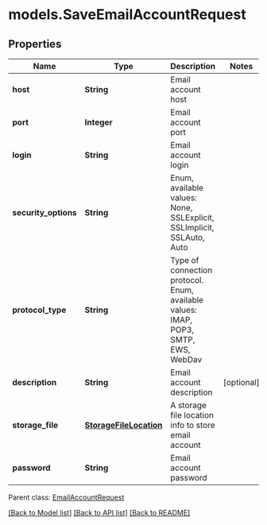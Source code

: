 # models.SaveEmailAccountRequest
## Properties
Name | Type | Description | Notes
------------ | ------------- | ------------- | -------------
**host** | **String** | Email account host              | 
**port** | **Integer** | Email account port              | 
**login** | **String** | Email account login              | 
**security_options** | **String** | Enum, available values: None, SSLExplicit, SSLImplicit, SSLAuto, Auto | 
**protocol_type** | **String** | Type of connection protocol. Enum, available values: IMAP, POP3, SMTP, EWS, WebDav | 
**description** | **String** | Email account description              | [optional] 
**storage_file** | [**StorageFileLocation**](StorageFileLocation.md) | A storage file location info to store email account              | 
**password** | **String** | Email account password              | 

 Parent class: [EmailAccountRequest](EmailAccountRequest.md)

[[Back to Model list]](README.md#documentation-for-models) [[Back to API list]](README.md#documentation-for-api-endpoints) [[Back to README]](README.md)


